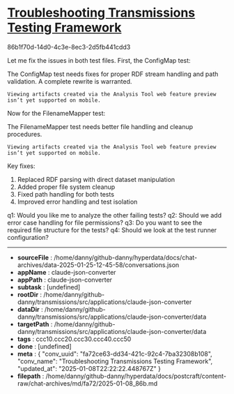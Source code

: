 # [Troubleshooting Transmissions Testing Framework](https://claude.ai/chat/fa72ce63-dd34-421c-92c4-7ba32308b108)

86b1f70d-14d0-4c3e-8ec3-2d5fb441cdd3

 Let me fix the issues in both test files. First, the ConfigMap test:

<antThinking>The ConfigMap test needs fixes for proper RDF stream handling and path validation. A complete rewrite is warranted.</antThinking>
```
Viewing artifacts created via the Analysis Tool web feature preview isn’t yet supported on mobile.
```



Now for the FilenameMapper test:

<antThinking>The FilenameMapper test needs better file handling and cleanup procedures.</antThinking>
```
Viewing artifacts created via the Analysis Tool web feature preview isn’t yet supported on mobile.
```



Key fixes:
1. Replaced RDF parsing with direct dataset manipulation
2. Added proper file system cleanup
3. Fixed path handling for both tests
4. Improved error handling and test isolation

q1: Would you like me to analyze the other failing tests?
q2: Should we add error case handling for file permissions?
q3: Do you want to see the required file structure for the tests?
q4: Should we look at the test runner configuration?

---

* **sourceFile** : /home/danny/github-danny/hyperdata/docs/chat-archives/data-2025-01-25-12-45-58/conversations.json
* **appName** : claude-json-converter
* **appPath** : claude-json-converter
* **subtask** : [undefined]
* **rootDir** : /home/danny/github-danny/transmissions/src/applications/claude-json-converter
* **dataDir** : /home/danny/github-danny/transmissions/src/applications/claude-json-converter/data
* **targetPath** : /home/danny/github-danny/transmissions/src/applications/claude-json-converter/data
* **tags** : ccc10.ccc20.ccc30.ccc40.ccc50
* **done** : [undefined]
* **meta** : {
  "conv_uuid": "fa72ce63-dd34-421c-92c4-7ba32308b108",
  "conv_name": "Troubleshooting Transmissions Testing Framework",
  "updated_at": "2025-01-08T22:22:22.448767Z"
}
* **filepath** : /home/danny/github-danny/hyperdata/docs/postcraft/content-raw/chat-archives/md/fa72/2025-01-08_86b.md